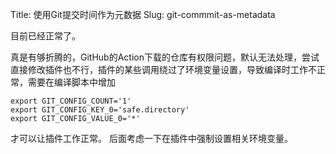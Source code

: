 Title: 使用Git提交时间作为元数据
Slug: git-commmit-as-metadata

目前已经正常了。

真是有够折腾的，GitHub的Action下载的仓库有权限问题，默认无法处理，尝试直接修改插件也不行，插件的某些调用绕过了环境变量设置，导致编译时工作不正常，需要在编译脚本中增加

```
export GIT_CONFIG_COUNT='1'
export GIT_CONFIG_KEY_0='safe.directory'
export GIT_CONFIG_VALUE_0='*'
```

才可以让插件工作正常。
后面考虑一下在插件中强制设置相关环境变量。

